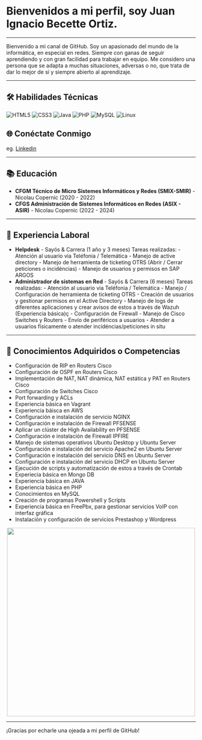 # Bienvenidos a mi perfil, soy Juan Ignacio Becette Ortiz.

---

Bienvenido a mi canal de GitHub.
Soy un apasionado del mundo de la informática, en especial en redes. Siempre con ganas de seguir aprendiendo y con gran facilidad para trabajar en equipo.
Me considero una persona que se adapta a muchas situaciones, adversas o no, que trata de dar lo mejor de sí y siempre abierto al aprendizaje.

---

## 🛠 Habilidades Técnicas
![HTML5](https://img.shields.io/badge/-HTML5-E34F26?style=flat&logo=HTML5&logoColor=white)
![CSS3](https://img.shields.io/badge/-CSS3-1572B6?style=flat&logo=CSS3&logoColor=white)
![Java](https://img.shields.io/badge/-Java-007396?style=flat&logo=Java&logoColor=white)
![PHP](https://img.shields.io/badge/-PHP-777BB4?style=flat&logo=PHP&logoColor=white)
![MySQL](https://img.shields.io/badge/-MySQL-4479A1?style=flat&logo=MySQL&logoColor=white)
![Linux](https://img.shields.io/badge/-Linux-FCC624?style=flat&logo=Linux&logoColor=black)

## 🌐 Conéctate Conmigo

eg. [Linkedin](www.linkedin.com/in/juan-ignacio-becette-ortiz-a66abb263)


---

## 📚 Educación
- **CFGM Técnico de Micro Sistemes Informáticos y Redes (SMIX-SMIR)** - Nicolau Copernic (2020 - 2022)
- **CFGS Administración de Sistemes Informáticos en Redes (ASIX - ASIR)** - Nicolau Copernic (2022 - 2024)

---

## 💼 Experiencia Laboral
- **Helpdesk** - Sayós & Carrera (1 año y 3 meses)
    Tareas realizadas:
      - Atención al usuario via Teléfonia / Telemática
      - Manejo de active directory
      - Manejo de herramienta de ticketing OTRS (Abrir / Cerrar peticiones o incidéncias)
      - Manejo de usuarios y permisos en SAP ARGOS
- **Administrador de sistemas en Red** - Sayós & Carrera (6 meses)
    Tareas realizadas:
      - Atención al usuario via Teléfonia / Telemática
      - Manejo / Configuración de herramienta de ticketing OTRS
      - Creación de usuarios y gestionar permisos en el Active Directory
      - Manejo de logs de diferentes aplicaciones y crear avisos de estos a través de Wazuh (Experiencia básica)ç
      - Configuración de Firewall
      - Manejo de Cisco Switches y Routers
      - Envío de periféricos a usuarios
      - Atender a usuarios físicamente o atender incidéncias/peticiones in situ

---


## 🔧 Conocimientos Adquiridos o Competencias
- Configuración de RIP en Routers Cisco
- Configuración de OSPF en Routers Cisco
- Implementación de NAT, NAT dinámica, NAT estática y PAT en Routers Cisco
- Configuración de Switches Cisco
- Port forwarding y ACLs
- Experiencia básica en Vagrant
- Experiencia báisca en AWS
- Configuración e instalación de servicio NGINX
- Configuración e instalación de Firewall PFSENSE
- Aplicar un clúster de High Availability en PFSENSE
- Configuración e instalación de Firewall IPFIRE
- Manejo de sistemas operativos Ubuntu Desktop y Ubuntu Server
- Configuración e instalación del servicio Apache2 en Ubuntu Server
- Configuración e instalación del servicio DNS en Ubuntu Server
- Configuración e instalación del servicio DHCP en Ubuntu Server
- Ejecución de scripts y automatización de estos a través de Crontab
- Experiecia básica en Mongo DB
- Experiencia básica en JAVA
- Experiencia básica en PHP
- Conocimientos en MySQL
- Creación de programas Powershell y Scripts
- Experiencia básica en FreePbx, para gestionar servicios VoIP con interfaz gráfica
- Instalación y configuración de servicios Prestashop y Wordpress

<div align="center">
  <img height="500" src="https://iili.io/HrbGfsf.png"  />
</div>

---

¡Gracias por echarle una ojeada a mi perfil de GitHub! 



